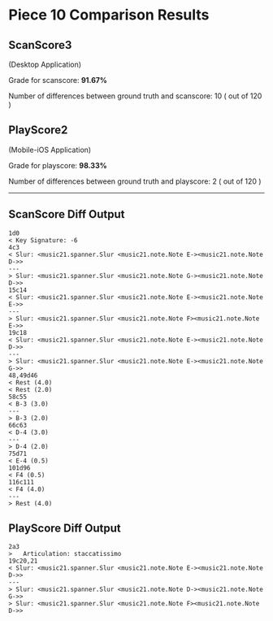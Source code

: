 # Piece 10 Comparison Results
## ScanScore3
(Desktop Application)

Grade for scanscore: **91.67%**

Number of differences between ground truth and scanscore:       10
( out of 120
)

## PlayScore2

(Mobile-iOS Application)

Grade for playscore: **98.33%**

Number of differences between ground truth and playscore:        2
( out of 120
)

----------------------------------------
## ScanScore Diff Output

```
1d0
< Key Signature: -6
4c3
< Slur: <music21.spanner.Slur <music21.note.Note E-><music21.note.Note D->>
---
> Slur: <music21.spanner.Slur <music21.note.Note G-><music21.note.Note D->>
15c14
< Slur: <music21.spanner.Slur <music21.note.Note E-><music21.note.Note E->>
---
> Slur: <music21.spanner.Slur <music21.note.Note F><music21.note.Note E->>
19c18
< Slur: <music21.spanner.Slur <music21.note.Note E-><music21.note.Note D->>
---
> Slur: <music21.spanner.Slur <music21.note.Note E-><music21.note.Note G->>
48,49d46
< Rest (4.0) 
< Rest (2.0) 
58c55
< B-3 (3.0) 
---
> B-3 (2.0) 
66c63
< D-4 (3.0) 
---
> D-4 (2.0) 
75d71
< E-4 (0.5) 
101d96
< F4 (0.5) 
116c111
< F4 (4.0) 
---
> Rest (4.0) 
```

## PlayScore Diff Output

```
2a3
> 	Articulation: staccatissimo
19c20,21
< Slur: <music21.spanner.Slur <music21.note.Note E-><music21.note.Note D->>
---
> Slur: <music21.spanner.Slur <music21.note.Note D-><music21.note.Note G->>
> Slur: <music21.spanner.Slur <music21.note.Note F><music21.note.Note D->>
```

